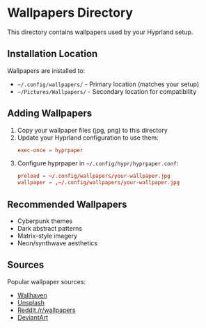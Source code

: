 # Wallpapers Directory

This directory contains wallpapers used by your Hyprland setup.

## Installation Location

Wallpapers are installed to:
- `~/.config/wallpapers/` - Primary location (matches your setup)
- `~/Pictures/Wallpapers/` - Secondary location for compatibility

## Adding Wallpapers

1. Copy your wallpaper files (jpg, png) to this directory
2. Update your Hyprland configuration to use them:
   ```conf
   exec-once = hyprpaper
   ```
3. Configure hyprpaper in `~/.config/hypr/hyprpaper.conf`:
   ```conf
   preload = ~/.config/wallpapers/your-wallpaper.jpg
   wallpaper = ,~/.config/wallpapers/your-wallpaper.jpg
   ```

## Recommended Wallpapers

- Cyberpunk themes
- Dark abstract patterns  
- Matrix-style imagery
- Neon/synthwave aesthetics

## Sources

Popular wallpaper sources:
- [Wallhaven](https://wallhaven.cc)
- [Unsplash](https://unsplash.com)
- [Reddit /r/wallpapers](https://reddit.com/r/wallpapers)
- [DeviantArt](https://deviantart.com)